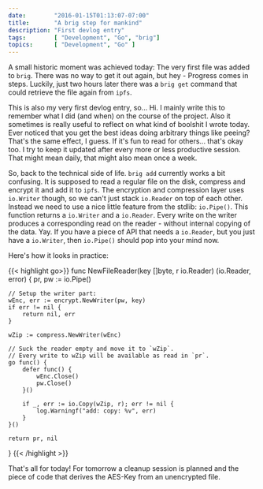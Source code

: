 ```yaml
---
date:        "2016-01-15T01:13:07-07:00"
title:       "A brig step for mankind"
description: "First devlog entry"
tags:        [ "Development", "Go", "brig"]
topics:      [ "Development", "Go" ]
---
```


A small historic moment was achieved today: The very first file was added to
``brig``. There was no way to get it out again, but hey - Progress comes in
steps. Luckily, just two hours later there was a ``brig get`` command that
could retrieve the file again from ``ipfs``.

This is also my very first devlog entry, so... Hi. I mainly write this to
remember what I did (and when) on the course of the project. Also it sometimes
is really useful to reflect on what kind of boolshit I wrote today. Ever
noticed that you get the best ideas doing arbitrary things like peeing? That's
the same effect, I guess. If it's fun to read for others... that's okay too.
I try to keep it updated after every more or less productive session.
That might mean daily, that might also mean once a week.

So, back to the technical side of life. ``brig add`` currently works a bit
confusing. It is supposed to read a regular file on the disk, compress and
encrypt it and add it to ``ipfs``. The encryption and compression layer uses
``io.Writer`` though, so we can't just stack ``io.Reader`` on top of each
other. Instead we need to use a nice little feature from the stdlib:
``io.Pipe()``. This function returns a ``io.Writer`` and a ``io.Reader``. Every
write on the writer produces a corresponding read on the reader - without internal
copying of the data. Yay. If you have a piece of API that needs a ``io.Reader``,
but you just have a ``io.Writer``, then ``io.Pipe()`` should pop into your mind now.

Here's how it looks in practice:

{{< highlight go>}}
func NewFileReader(key []byte, r io.Reader) (io.Reader, error) {
	pr, pw := io.Pipe()

	// Setup the writer part:
	wEnc, err := encrypt.NewWriter(pw, key)
	if err != nil {
		return nil, err
	}

	wZip := compress.NewWriter(wEnc)

	// Suck the reader empty and move it to `wZip`.
	// Every write to wZip will be available as read in `pr`.
	go func() {
		defer func() {
			wEnc.Close()
			pw.Close()
		}()

		if _, err := io.Copy(wZip, r); err != nil {
			log.Warningf("add: copy: %v", err)
		}
	}()

	return pr, nil
}
{{< /highlight >}}

That's all for today! For tomorrow a cleanup session is planned and the piece
of code that derives the AES-Key from an unencrypted file.
